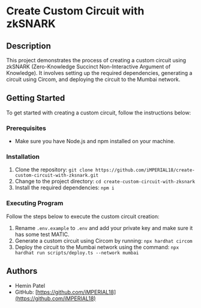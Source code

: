 # Create Custom Circuit with zkSNARK

## Description

This project demonstrates the process of creating a custom circuit using zkSNARK (Zero-Knowledge Succinct Non-Interactive Argument of Knowledge). It involves setting up the required dependencies, generating a circuit using Circom, and deploying the circuit to the Mumbai network.

## Getting Started

To get started with creating a custom circuit, follow the instructions below:

### Prerequisites

- Make sure you have Node.js and npm installed on your machine.

### Installation

1. Clone the repository: `git clone https://github.com/iMPERIAL18/create-custom-circuit-with-zksnark.git`
2. Change to the project directory: `cd create-custom-circuit-with-zksnark`
3. Install the required dependencies: `npm i`

### Executing Program

Follow the steps below to execute the custom circuit creation:

1. Rename `.env.example` to `.env` and add your private key and make sure it has some test MATIC.
2. Generate a custom circuit using Circom by running: `npx hardhat circom`
3. Deploy the circuit to the Mumbai network using the command: `npx hardhat run scripts/deploy.ts --network mumbai`

## Authors

- Hemin Patel
- GitHub: [https://github.com/iMPERIAL18](https://github.com/iMPERIAL18)
